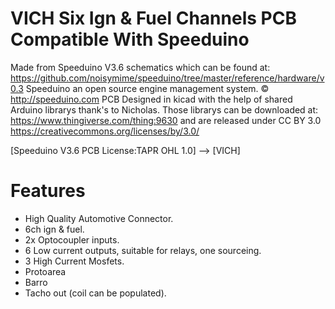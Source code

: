  VICH Six Ign & Fuel Channels PCB Compatible With Speeduino
 ============
 Made from Speeduino V3.6 schematics which can be found at: https://github.com/noisymime/speeduino/tree/master/reference/hardware/v0.3
 Speeduino an open source engine management system. © http://speeduino.com 
 PCB Designed in kicad with the help of shared Arduino librarys thank's to Nicholas. Those librarys can be downloaded at: 
 https://www.thingiverse.com/thing:9630 
 and are released under CC BY 3.0 
 https://creativecommons.org/licenses/by/3.0/
                    
 [Speeduino V3.6 PCB License:TAPR OHL 1.0] --> [VICH]
 
 Features
 ================= 
 * High Quality Automotive Connector.
 * 6ch ign & fuel. 
 * 2x Optocoupler inputs.
 * 6 Low current outputs, suitable for relays, one sourceing.
 * 3 High Current Mosfets.
 * Protoarea
 * Barro 
 * Tacho out (coil can be populated).
 
